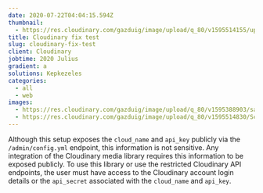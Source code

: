 ```yaml
---
date: 2020-07-22T04:04:15.594Z
thumbnail:
  - https://res.cloudinary.com/gazduig/image/upload/q_80/v1595514155/upsqr7dh78c5mndkozfl.png
title: Cloudinary fix test
slug: cloudinary-fix-test
client: Cloudinary
jobtime: 2020 Julius
gradient: a
solutions: Kepkezeles
categories:
  - all
  - web
images:
  - https://res.cloudinary.com/gazduig/image/upload/q_80/v1595388903/sample.jpg
  - https://res.cloudinary.com/gazduig/image/upload/q_80/v1595514830/Screenshot_2020-07-01_at_20.13.39_xmzyn1.png
---
```

Although this setup exposes the `cloud_name` and `api_key` publicly via the `/admin/config.yml` endpoint, this information is not sensitive. Any integration of the Cloudinary media library requires this information to be exposed publicly. To use this library or use the restricted Cloudinary API endpoints, the user must have access to the Cloudinary account login details or the `api_secret` associated with the `cloud_name` and `api_key`.